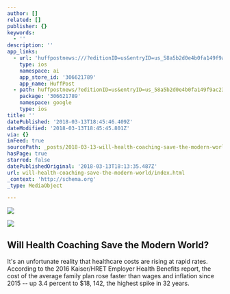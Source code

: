 ```yaml
---
author: []
related: []
publisher: {}
keywords:
  - ''
description: ''
app_links:
  - url: 'huffpostnews:///?editionID=us&entryID=us_58a5b2d0e4b0fa149f9ac231'
    type: ios
    namespace: ai
    app_store_id: '306621789'
    app_name: HuffPost
  - path: huffpostnews/?editionID=us&entryID=us_58a5b2d0e4b0fa149f9ac231
    package: '306621789'
    namespace: google
    type: ios
title: ''
datePublished: '2018-03-13T18:45:46.409Z'
dateModified: '2018-03-13T18:45:45.801Z'
via: {}
inFeed: true
sourcePath: _posts/2018-03-13-will-health-coaching-save-the-modern-world.md
hasPage: true
starred: false
datePublishedOriginal: '2018-03-13T18:13:35.487Z'
url: will-health-coaching-save-the-modern-world/index.html
_context: 'http://schema.org'
_type: MediaObject

---
```

![](https://the-grid-user-content.s3-us-west-2.amazonaws.com/13b1e49c-d5a2-415e-bd95-1671dfcf43a9.jpg)

<article style=""><img src="https://img.huffingtonpost.com/asset/58a5c986290000fe16f26c8c.jpg?ops=1910_1000" /><h1>Will Health Coaching Save the Modern World?</h1><p>It's an unfortunate reality that healthcare costs are rising at rapid rates. According to the 2016 Kaiser/HRET Employer Health Benefits report, the cost of the average family plan rose faster than wages and inflation since 2015 -- up 3.4 percent to $18, 142, the highest spike in 32 years.</p></article>